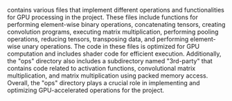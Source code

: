 contains various files that implement different operations and functionalities for GPU processing in the project. These files include functions for performing element-wise binary operations, concatenating tensors, creating convolution programs, executing matrix multiplication, performing pooling operations, reducing tensors, transposing data, and performing element-wise unary operations. The code in these files is optimized for GPU computation and includes shader code for efficient execution. Additionally, the "ops" directory also includes a subdirectory named "3rd-party" that contains code related to activation functions, convolutional matrix multiplication, and matrix multiplication using packed memory access. Overall, the "ops" directory plays a crucial role in implementing and optimizing GPU-accelerated operations for the project.